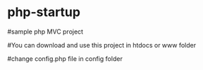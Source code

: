 # php-startup

#sample php MVC project

#You can download and use this project in htdocs or www folder

#change config.php file in config folder
